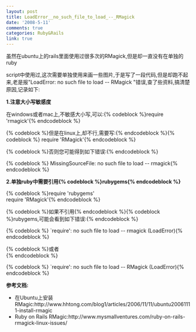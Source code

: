 ```yaml
---
layout: post
title: LoadError__no_such_file_to_load_--_RMagick
date: '2008-5-11'
comments: true
categories: Ruby&Rails
link: true
---
```

<p>虽然在ubuntu上的rails里面使用过很多次的RMagick,但是却一直没有在单独的ruby</p>
<p>script中使用过,这次需要单独使用来画一些图片,于是写了一段代码,但是却跑不起来,老是报&quot;LoadError: no such file to load -- RMagick &quot;错误,查了些资料,搞清楚原因,记录如下:</p>
<p><strong>1.注意大小写敏感度</strong></p>
<p>在windows或者mac上,不敏感大小写,可以:{% codeblock %}require 'rmagick'{% endcodeblock %}</p>
<p>{% codeblock %}但是在linux上,却不行,需要写:{% endcodeblock %}{% codeblock %} require 'RMagick'{% endcodeblock %}</p>
<p>{% codeblock %}否则您可能得到如下错误:{% endcodeblock %}</p>
<p>{% codeblock %} MissingSourceFile: no such file to load -- rmagick{% endcodeblock %}</p>
<p><strong>2.单独ruby中需要引用{% codeblock %}rubygems{% endcodeblock %}</strong></p>
<p>{% codeblock %}require 'rubygems'<br />
require 'RMagick'{% endcodeblock %}</p>
<p>{% codeblock %}如果不引用{% endcodeblock %}{% codeblock %}rubygems,可能会看到如下错误:{% endcodeblock %}</p>
<p>{% codeblock %} `require': no such file to load -- rmagick (LoadError){% endcodeblock %}</p>
<p>{% codeblock %}或者<br />
{% endcodeblock %}</p>
<p>{% codeblock %} `require': no such file to load -- RMagick (LoadError){% endcodeblock %}</p>
<p><strong>参考文档:</strong></p>
<ul>
    <li>在Ubuntu上安装RMagic:http://www.hhtong.com/blog1/articles/2006/11/11/ubuntu20061111-install-rmagic</li>
    <li>Ruby on Rails RMagic:http://www.mysmallventures.com/ruby-on-rails-rmagick-linux-issues/</li>
</ul>
